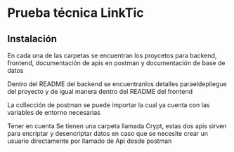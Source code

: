 # Prueba técnica LinkTic

## Instalación

En cada una de las carpetas se encuentran los proycetos para backend, frontend, documentación de apis en postman y documentación de base de datos

Dentro del README del backend se encuentranlos detalles paraeldepliegue del proyecto y de igual manera dentro del README del frontend

La collección de postman se puede importar la cual ya cuenta con las variables de entorno necesarias

Tener en cuenta
Se tienen una carpeta llamada Crypt, estas dos apis sirven para encriptar y desencriptar datos en caso que se necesite crear un usuario directamente por llamado de Api desde postman